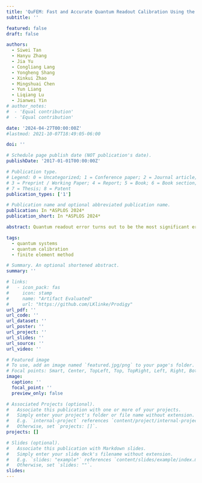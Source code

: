 ```yaml
---
title: 'QuFEM: Fast and Accurate Quantum Readout Calibration Using the Finite Element Method'
subtitle: ''

featured: false
draft: false

authors:
  - Siwei Tan
  - Hanyu Zhang
  - Jia Yu
  - Congliang Lang
  - Yongheng Shang
  - Xinkui Zhao
  - Mingshuai Chen
  - Yun Liang
  - Liqiang Lu
  - Jianwei Yin
# author_notes:
#  - 'Equal contribution'
#  - 'Equal contribution'

date: '2024-04-27T00:00:00Z'
#lastmod: 2021-10-07T18:49:05-06:00

doi: ''

# Schedule page publish date (NOT publication's date).
publishDate: '2017-01-01T00:00:00Z'

# Publication type.
# Legend: 0 = Uncategorized; 1 = Conference paper; 2 = Journal article;
# 3 = Preprint / Working Paper; 4 = Report; 5 = Book; 6 = Book section;
# 7 = Thesis; 8 = Patent
publication_types: ['1']

# Publication name and optional abbreviated publication name.
publication: In *ASPLOS 2024*
publication_short: In *ASPLOS 2024*

abstract: Quantum readout error turns out to be the most significant error source, which greatly affects the measurement fidelity. Matrix-based calibration has been demonstrated to be effective in various quantum platforms. However, existing methodologies are fundamentally limited in either scalability or accuracy. Inspired by the classical finite element method (FEM), a formal method to model the complex interaction between elements, we present our calibration framework named QuFEM. First, we formulate the calibration as a series of tensor-product with noise matrices. The matrix is iteratively characterized together with the calibrated probability distribution, aiming to capture the inherent locality of qubit interactions. Then, to accelerate the end-to-end calibration, we propose a sparse tensor-product engine to exploit the sparsity in the intermediate data. Our experiments show that QuFEM achieves $1.8 \times 10^{9}\times$ speedup in the 136-qubit calibration compared to the state-of-the-art matrix-based calibration technique, and provides 1.2$\times$ and 1.4$\times$ fidelity improvement on the 18-qubit and 36-qubit real-world quantum devices.

tags:
  - quantum systems
  - quantum calibration
  - finite element method

# Summary. An optional shortened abstract.
summary: ''

# links:
#   - icon_pack: fas
#     icon: stamp
#     name: "Artifact Evaluated"
#     url: "https://github.com/LKlinke/Prodigy"
url_pdf: ''
url_code: ''
url_dataset: ''
url_poster: ''
url_project: ''
url_slides: ''
url_source: ''
url_video: ''

# Featured image
# To use, add an image named `featured.jpg/png` to your page's folder.
# Focal points: Smart, Center, TopLeft, Top, TopRight, Left, Right, BottomLeft, Bottom, BottomRight.
image:
  caption: ''
  focal_point: ''
  preview_only: false

# Associated Projects (optional).
#   Associate this publication with one or more of your projects.
#   Simply enter your project's folder or file name without extension.
#   E.g. `internal-project` references `content/project/internal-project/index.md`.
#   Otherwise, set `projects: []`.
projects: []

# Slides (optional).
#   Associate this publication with Markdown slides.
#   Simply enter your slide deck's filename without extension.
#   E.g. `slides: "example"` references `content/slides/example/index.md`.
#   Otherwise, set `slides: ""`.
slides:
---
```


<!-- {{% callout note %}}
Click the _Cite_ button above to demo the feature to enable visitors to import publication metadata into their reference management software.
{{% /callout %}} -->
